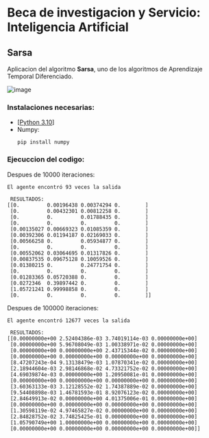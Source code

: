 # Beca de investigacion y Servicio: Inteligencia Artificial

## Sarsa
Aplicacion del algoritmo **Sarsa**, uno de los algoritmos de Aprendizaje Temporal Diferenciado.

![image](https://user-images.githubusercontent.com/71903793/193478417-f7274d13-fdbb-4101-bfdb-b0889f908355.png)



### Instalaciones necesarias:

* [[Python 3.10](https://www.python.org/downloads/release/python-3100/)]
* Numpy:
  ```
  pip install numpy
  ```
### Ejecuccion del codigo:
Despues de 10000 iteraciones:
```
El agente encontró 93 veces la salida

 RESULTADOS:
[[0.         0.00196438 0.00374294 0.        ]
 [0.         0.00432301 0.00812258 0.        ]
 [0.         0.         0.01788435 0.        ]
 [0.         0.         0.         0.        ]
 [0.00135027 0.00669323 0.01085359 0.        ]
 [0.00392306 0.01194187 0.02169033 0.        ]
 [0.00566258 0.         0.05934877 0.        ]
 [0.         0.         0.         0.        ]
 [0.00552062 0.03064695 0.01317826 0.        ]
 [0.00837535 0.09675128 0.10059526 0.        ]
 [0.01380215 0.         0.24771754 0.        ]
 [0.         0.         0.         0.        ]
 [0.01283365 0.05720388 0.         0.        ]
 [0.0272346  0.39897442 0.         0.        ]
 [1.05721241 0.99998858 0.         0.        ]
 [0.         0.         0.         0.        ]]
```
 
Despues de 100000 iteraciones:
```
El agente encontró 12677 veces la salida

 RESULTADOS:
[[0.00000000e+00 2.52404386e-03 3.74019114e-03 0.00000000e+00]
 [0.00000000e+00 5.96708049e-03 1.00338971e-02 0.00000000e+00]
 [0.00000000e+00 0.00000000e+00 2.43715344e-02 0.00000000e+00]
 [0.00000000e+00 0.00000000e+00 0.00000000e+00 0.00000000e+00]
 [8.47207243e-04 9.13138479e-03 1.07870341e-02 0.00000000e+00]
 [2.18944604e-03 2.98146868e-02 4.73321752e-02 0.00000000e+00]
 [4.69039874e-03 0.00000000e+00 1.20950081e-01 0.00000000e+00]
 [0.00000000e+00 0.00000000e+00 0.00000000e+00 0.00000000e+00]
 [3.60363133e-03 3.12128552e-02 1.74387889e-02 0.00000000e+00]
 [9.54408898e-03 1.46781593e-01 8.92076123e-02 0.00000000e+00]
 [2.84649913e-02 0.00000000e+00 4.01375006e-01 0.00000000e+00]
 [0.00000000e+00 0.00000000e+00 0.00000000e+00 0.00000000e+00]
 [1.30598119e-02 4.97465827e-02 0.00000000e+00 0.00000000e+00]
 [2.84828752e-02 3.74825425e-01 0.00000000e+00 0.00000000e+00]
 [1.05790749e+00 1.00000000e+00 0.00000000e+00 0.00000000e+00]
 [0.00000000e+00 0.00000000e+00 0.00000000e+00 0.00000000e+00]]
```
